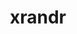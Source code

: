 ---
title: "xrandr"
layout: cache
categories: [package, develop-2025-03-16]
meta: {"compilers": ["gcc@=11.1.0", "gcc@=11.4.0", "gcc@=13.2.0", "oneapi@=2024.2.1"], "num_specs": 7, "num_specs_by_stack": {"data-vis-sdk": 1, "e4s": 2, "e4s-oneapi": 2, "e4s-rocm-external": 1, "hep": 1, "ml-linux-x86_64-rocm": 1, "root": 7}, "oss": ["ubuntu20.04", "ubuntu22.04", "ubuntu24.04"], "platforms": ["linux"], "stacks": ["data-vis-sdk", "e4s", "e4s-oneapi", "e4s-rocm-external", "hep", "ml-linux-x86_64-rocm", "root"], "targets": ["x86_64_v3"], "versions": ["1.5.3"]}
spec_details: [{"compiler": "oneapi@=2024.2.1", "hash": "ewp2rcyqu6gqlz7zagaiipn4qvxbwgsd", "os": "ubuntu22.04", "platform": "linux", "size": "-", "stacks": ["e4s-oneapi", "root"], "target": "x86_64_v3", "variants": ["build_system=autotools"], "versions": ["1.5.3"]}, {"compiler": "gcc@=13.2.0", "hash": "gqocrtna5ety7v3ecysrgnbstkrxkysh", "os": "ubuntu24.04", "platform": "linux", "size": "-", "stacks": ["ml-linux-x86_64-rocm", "root"], "target": "x86_64_v3", "variants": ["build_system=autotools"], "versions": ["1.5.3"]}, {"compiler": "gcc@=11.4.0", "hash": "i2brqaxi6wfywggy4koc3obcwvooe4yk", "os": "ubuntu22.04", "platform": "linux", "size": "-", "stacks": ["hep", "root"], "target": "x86_64_v3", "variants": ["build_system=autotools"], "versions": ["1.5.3"]}, {"compiler": "gcc@=11.4.0", "hash": "m3dabgdq4l2rmv4uwoiuf4esfror7asa", "os": "ubuntu22.04", "platform": "linux", "size": "-", "stacks": ["e4s", "root"], "target": "x86_64_v3", "variants": ["build_system=autotools"], "versions": ["1.5.3"]}, {"compiler": "gcc@=11.4.0", "hash": "p5hpik3k2vlvow7wr5gkrq4z3xkcv2f6", "os": "ubuntu22.04", "platform": "linux", "size": "-", "stacks": ["e4s", "e4s-rocm-external", "root"], "target": "x86_64_v3", "variants": ["build_system=autotools"], "versions": ["1.5.3"]}, {"compiler": "oneapi@=2024.2.1", "hash": "v3ive57dgye332wtt575iy7dovb2z5kv", "os": "ubuntu22.04", "platform": "linux", "size": "-", "stacks": ["e4s-oneapi", "root"], "target": "x86_64_v3", "variants": ["build_system=autotools"], "versions": ["1.5.3"]}, {"compiler": "gcc@=11.1.0", "hash": "wiuodwdscn45w33qdavfezlmt25qnkdu", "os": "ubuntu20.04", "platform": "linux", "size": "-", "stacks": ["data-vis-sdk", "root"], "target": "x86_64_v3", "variants": ["build_system=autotools"], "versions": ["1.5.3"]}]
---